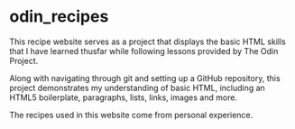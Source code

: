 # odin_recipes

This recipe website serves as a project that displays the basic HTML skills that I have learned thusfar while following lessons provided by The Odin Project. 

Along with navigating through git and setting up a GitHub repository, this project demonstrates my understanding of basic HTML, including an HTML5 boilerplate, paragraphs, lists, links, images and more.

The recipes used in this website come from personal experience.